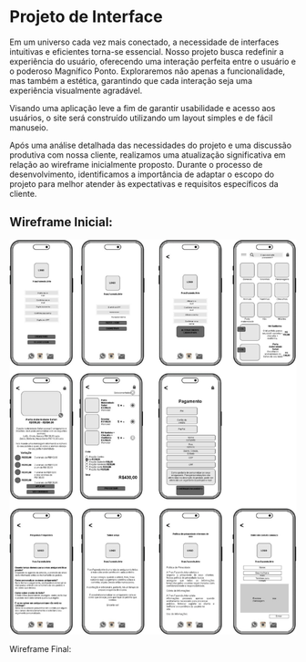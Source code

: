 

# Projeto de Interface

Em um universo cada vez mais conectado, a necessidade de interfaces intuitivas e eficientes torna-se essencial. Nosso projeto busca redefinir a experiência do usuário, oferecendo uma interação perfeita entre o usuário e o poderoso Magnífico Ponto. Exploraremos não apenas a funcionalidade, mas também a estética, garantindo que cada interação seja uma experiência visualmente agradável.

Visando uma aplicação leve a fim de garantir usabilidade e acesso aos usuários, o site será construído utilizando um layout simples e de fácil manuseio. 

Após uma análise detalhada das necessidades do projeto e uma discussão produtiva com nossa cliente, realizamos uma atualização significativa em relação ao wireframe inicialmente proposto. Durante o processo de desenvolvimento, identificamos a importância de adaptar o escopo do projeto para melhor atender às expectativas e requisitos específicos da cliente.

## Wireframe Inicial:

![Diagrama de Fluxo Web](
https://github.com/ICEI-PUC-Minas-PMV-ADS/pmv-ads-2024-1-e5-proj-empext-t2-magnifico-ponto/blob/4109239833724baa1e0fea5140b2a2c1b86c7048/documentos/img/wireframe_inicial.jpeg)


Wireframe Final:
